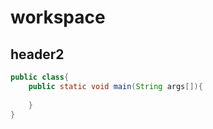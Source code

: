 # workspace

## header2

```java
public class{
    public static void main(String args[]){
        
    }
}